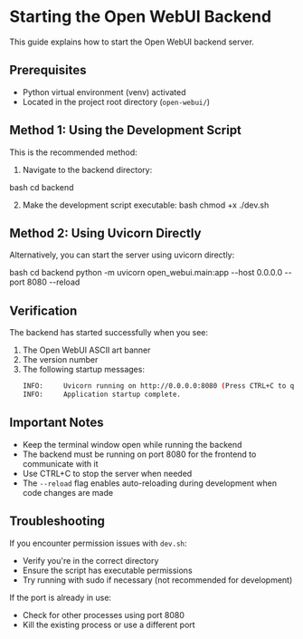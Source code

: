 # Starting the Open WebUI Backend

This guide explains how to start the Open WebUI backend server.

## Prerequisites

- Python virtual environment (venv) activated
- Located in the project root directory (`open-webui/`)

## Method 1: Using the Development Script

This is the recommended method:

1. Navigate to the backend directory:

bash
cd backend

2. Make the development script executable:
bash
chmod +x ./dev.sh


## Method 2: Using Uvicorn Directly

Alternatively, you can start the server using uvicorn directly:

bash
cd backend
python -m uvicorn open_webui.main:app --host 0.0.0.0 --port 8080 --reload



## Verification

The backend has started successfully when you see:

1. The Open WebUI ASCII art banner
2. The version number
3. The following startup messages:
   ```bash
   INFO:     Uvicorn running on http://0.0.0.0:8080 (Press CTRL+C to quit)
   INFO:     Application startup complete.
   ```


## Important Notes

- Keep the terminal window open while running the backend
- The backend must be running on port 8080 for the frontend to communicate with it
- Use CTRL+C to stop the server when needed
- The `--reload` flag enables auto-reloading during development when code changes are made

## Troubleshooting

If you encounter permission issues with `dev.sh`:
- Verify you're in the correct directory
- Ensure the script has executable permissions
- Try running with sudo if necessary (not recommended for development)

If the port is already in use:
- Check for other processes using port 8080
- Kill the existing process or use a different port
